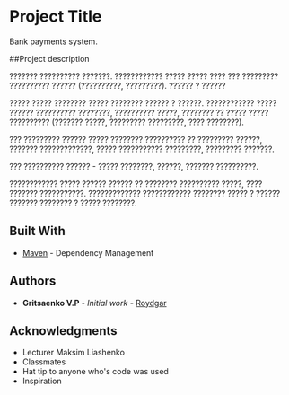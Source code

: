 # Project Title

Bank payments system.



##Project description

??????? ?????????? ???????. ???????????? ????? ????? ???? ???
????????? ?????????? ?????? (??????????, ?????????). ?????? ? ??????

????? ????? ???????? ????? ???????? ?????? ? ??????. ????????????
????? ?????? ?????????? ????????, ?????????? ?????, ???????? ?? ?????
????? ?????????? (??????? ?????, ????????? ?????????, ???? ????????).

??? ????????? ?????? ????? ???????? ?????????? ?? ????????? ??????,
??????? ?????????????, ????? ??????????? ?????????, ????????? ???????.

??? ?????????? ?????? - ????? ????????, ??????, ??????? ??????????.

???????????? ????? ?????? ?????? ?? ???????? ?????????? ?????, ????
??????? ???????????. ????????????? ???????????? ???????? ????? ? ??????
??????? ???????? ? ????? ????????.

## Built With

* [Maven](https://maven.apache.org/) - Dependency Management


## Authors

* **Gritsaenko V.P** - *Initial work* - [Roydgar](https://github.com/Roydgar)

## Acknowledgments

* Lecturer Maksim Liashenko
* Classmates
* Hat tip to anyone who's code was used
* Inspiration


